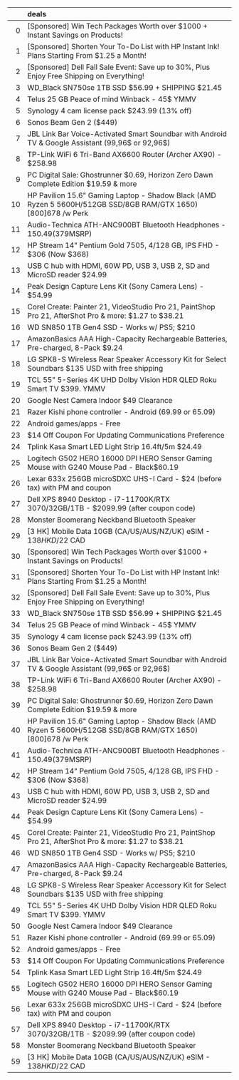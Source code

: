 |    | deals                                                                                                             |
|---:|:------------------------------------------------------------------------------------------------------------------|
|  0 | [Sponsored] Win Tech Packages Worth over $1000 + Instant Savings on Products!                                     |
|  1 | [Sponsored] Shorten Your To-Do List with HP Instant Ink! Plans Starting From $1.25 a Month!                       |
|  2 | [Sponsored] Dell Fall Sale Event: Save up to 30%, Plus Enjoy Free Shipping on Everything!                         |
|  3 | WD_Black SN750se 1TB SSD $56.99 + SHIPPING $21.45                                                                 |
|  4 | Telus 25 GB Peace of mind Winback - 45$ YMMV                                                                      |
|  5 | Synology 4 cam license pack $243.99 (13% off)                                                                     |
|  6 | Sonos Beam Gen 2 ($449)                                                                                           |
|  7 | JBL Link Bar Voice-Activated Smart Soundbar with Android TV & Google Assistant (99,96$ or 92,96$)                 |
|  8 | TP-Link WiFi 6 Tri-Band AX6600 Router (Archer AX90) - $258.98                                                     |
|  9 | PC Digital Sale: Ghostrunner $0.69, Horizon Zero Dawn Complete Edition $19.59 & more                              |
| 10 | HP Pavilion 15.6" Gaming Laptop - Shadow Black (AMD Ryzen 5 5600H/512GB SSD/8GB RAM/GTX 1650) [800$] 678$ /w Perk |
| 11 | Audio-Technica ATH-ANC900BT Bluetooth Headphones - $150.49 ($379MSRP)                                             |
| 12 | HP Stream 14" Pentium Gold 7505, 4/128 GB, IPS FHD - $306 (Now $368)                                              |
| 13 | USB C hub with HDMI, 60W PD, USB 3, USB 2, SD and MicroSD reader $24.99                                           |
| 14 | Peak Design Capture Lens Kit (Sony Camera Lens) - $54.99                                                          |
| 15 | Corel Create: Painter 21, VideoStudio Pro 21, PaintShop Pro 21, AfterShot Pro & more: $1.27 to $38.21             |
| 16 | WD SN850 1TB Gen4 SSD - Works w/ PS5; $210                                                                        |
| 17 | AmazonBasics AAA High-Capacity Rechargeable Batteries, Pre-charged, 8-Pack $9.24                                  |
| 18 | LG SPK8-S Wireless Rear Speaker Accessory Kit for Select Soundbars $135 USD with free shipping                    |
| 19 | TCL 55" 5-Series 4K UHD Dolby Vision HDR QLED Roku Smart TV $399. YMMV                                            |
| 20 | Google Nest Camera Indoor $49 Clearance                                                                           |
| 21 | Razer Kishi phone controller - Android (69.99 or 65.09)                                                           |
| 22 | Android games/apps - Free                                                                                         |
| 23 | $14 Off Coupon For Updating Communications Preference                                                             |
| 24 | Tplink Kasa Smart LED Light Strip 16.4ft/5m $24.49                                                                |
| 25 | Logitech G502 HERO 16000 DPI HERO Sensor Gaming Mouse with G240 Mouse Pad - Black$60.19                           |
| 26 | Lexar 633x 256GB microSDXC UHS-I Card - $24 (before tax) with PM and coupon                                       |
| 27 | Dell XPS 8940 Desktop - i7-11700K/RTX 3070/32GB/1TB - $2099.99 (after coupon code)                                |
| 28 | Monster Boomerang Neckband Bluetooth Speaker                                                                      |
| 29 | [3 HK] Mobile Data 10GB (CA/US/AUS/NZ/UK) eSIM - $138 HKD/$22 CAD                                                 |
| 30 | [Sponsored] Win Tech Packages Worth over $1000 + Instant Savings on Products!                                     |
| 31 | [Sponsored] Shorten Your To-Do List with HP Instant Ink! Plans Starting From $1.25 a Month!                       |
| 32 | [Sponsored] Dell Fall Sale Event: Save up to 30%, Plus Enjoy Free Shipping on Everything!                         |
| 33 | WD_Black SN750se 1TB SSD $56.99 + SHIPPING $21.45                                                                 |
| 34 | Telus 25 GB Peace of mind Winback - 45$ YMMV                                                                      |
| 35 | Synology 4 cam license pack $243.99 (13% off)                                                                     |
| 36 | Sonos Beam Gen 2 ($449)                                                                                           |
| 37 | JBL Link Bar Voice-Activated Smart Soundbar with Android TV & Google Assistant (99,96$ or 92,96$)                 |
| 38 | TP-Link WiFi 6 Tri-Band AX6600 Router (Archer AX90) - $258.98                                                     |
| 39 | PC Digital Sale: Ghostrunner $0.69, Horizon Zero Dawn Complete Edition $19.59 & more                              |
| 40 | HP Pavilion 15.6" Gaming Laptop - Shadow Black (AMD Ryzen 5 5600H/512GB SSD/8GB RAM/GTX 1650) [800$] 678$ /w Perk |
| 41 | Audio-Technica ATH-ANC900BT Bluetooth Headphones - $150.49 ($379MSRP)                                             |
| 42 | HP Stream 14" Pentium Gold 7505, 4/128 GB, IPS FHD - $306 (Now $368)                                              |
| 43 | USB C hub with HDMI, 60W PD, USB 3, USB 2, SD and MicroSD reader $24.99                                           |
| 44 | Peak Design Capture Lens Kit (Sony Camera Lens) - $54.99                                                          |
| 45 | Corel Create: Painter 21, VideoStudio Pro 21, PaintShop Pro 21, AfterShot Pro & more: $1.27 to $38.21             |
| 46 | WD SN850 1TB Gen4 SSD - Works w/ PS5; $210                                                                        |
| 47 | AmazonBasics AAA High-Capacity Rechargeable Batteries, Pre-charged, 8-Pack $9.24                                  |
| 48 | LG SPK8-S Wireless Rear Speaker Accessory Kit for Select Soundbars $135 USD with free shipping                    |
| 49 | TCL 55" 5-Series 4K UHD Dolby Vision HDR QLED Roku Smart TV $399. YMMV                                            |
| 50 | Google Nest Camera Indoor $49 Clearance                                                                           |
| 51 | Razer Kishi phone controller - Android (69.99 or 65.09)                                                           |
| 52 | Android games/apps - Free                                                                                         |
| 53 | $14 Off Coupon For Updating Communications Preference                                                             |
| 54 | Tplink Kasa Smart LED Light Strip 16.4ft/5m $24.49                                                                |
| 55 | Logitech G502 HERO 16000 DPI HERO Sensor Gaming Mouse with G240 Mouse Pad - Black$60.19                           |
| 56 | Lexar 633x 256GB microSDXC UHS-I Card - $24 (before tax) with PM and coupon                                       |
| 57 | Dell XPS 8940 Desktop - i7-11700K/RTX 3070/32GB/1TB - $2099.99 (after coupon code)                                |
| 58 | Monster Boomerang Neckband Bluetooth Speaker                                                                      |
| 59 | [3 HK] Mobile Data 10GB (CA/US/AUS/NZ/UK) eSIM - $138 HKD/$22 CAD                                                 |